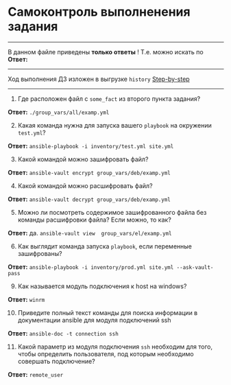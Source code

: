 # Самоконтроль выполненения задания

---

В данном файле приведены **только ответы** ! Т.е. можно искать по **Ответ:**

---

Ход выполнения ДЗ изложен в выгрузке ``history``
[Step-by-step](https://github.com/bolgovsky/ansible/blob/main/step-by-step.txt)

---

1. Где расположен файл с `some_fact` из второго пункта задания?

**Ответ:** `./group_vars/all/examp.yml`

2. Какая команда нужна для запуска вашего `playbook` на окружении `test.yml`?

**Ответ:** `ansible-playbook -i inventory/test.yml site.yml`

3. Какой командой можно зашифровать файл?

**Ответ:** `ansible-vault encrypt group_vars/deb/examp.yml`

4. Какой командой можно расшифровать файл?

**Ответ:**  `ansible-vault decrypt group_vars/deb/examp.yml`

5. Можно ли посмотреть содержимое зашифрованного файла без команды расшифровки файла? Если можно, то как?

**Ответ:** да. `ansible-vault view  group_vars/el/examp.yml`

6. Как выглядит команда запуска `playbook`, если переменные зашифрованы?

**Ответ:** `ansible-playbook -i inventory/prod.yml site.yml --ask-vault-pass` 

9. Как называется модуль подключения к host на windows?

**Ответ:** `winrm`

10. Приведите полный текст команды для поиска информации в документации ansible для модуля подключений ssh

**Ответ:** `ansible-doc -t connection ssh`

11. Какой параметр из модуля подключения `ssh` необходим для того, чтобы определить пользователя, под которым необходимо совершать подключение?

**Ответ:** `remote_user`
